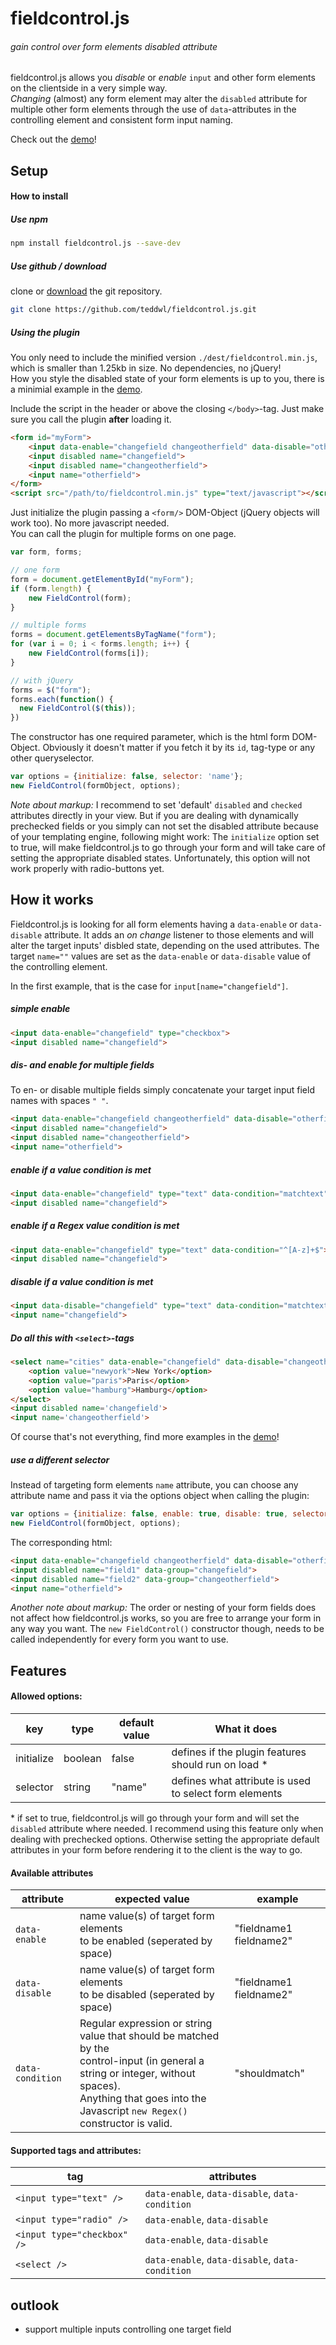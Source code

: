 # fieldcontrol.js
###### gain control over form elements disabled attribute

fieldcontrol.js allows you _disable_ or _enable_ `input` and other form elements on the clientside in a very simple way.<br/>
*Changing* (almost) any form element may alter the `disabled` attribute for multiple other form elements through the use of `data`-attributes in the controlling element and consistent form input naming.

Check out the [demo](http://fieldcontrol.metheo.io/)!

## Setup

#### How to install

##### Use npm

````bash
npm install fieldcontrol.js --save-dev
````
##### Use github / download
clone or [download](https://github.com/teddwl/fieldcontrol.js) the git repository.

````bash
git clone https://github.com/teddwl/fieldcontrol.js.git
````

##### Using the plugin


You only need to include the minified version `./dest/fieldcontrol.min.js`, which is smaller than 1.25kb in size. No dependencies, no jQuery!<br/>
How you style the disabled state of your form elements is up to you, there is a minimial example in the [demo](http://fieldcontrol.metheo.io/).

Include the script in the header or above the closing `</body>`-tag. Just make sure you call the plugin **after** loading it.

````html
<form id="myForm">
	<input data-enable="changefield changeotherfield" data-disable="otherfield" type="checkbox">
	<input disabled name="changefield">
	<input disabled name="changeotherfield">
	<input name="otherfield">
</form>
<script src="/path/to/fieldcontrol.min.js" type="text/javascript"></script> 
````

Just initialize the plugin passing a `<form/>` DOM-Object (jQuery objects will work too). No more javascript needed. <br/>You can call the plugin for multiple forms on one page.

````javascript
var form, forms;

// one form
form = document.getElementById("myForm");
if (form.length) {
    new FieldControl(form);
}

// multiple forms
forms = document.getElementsByTagName("form");
for (var i = 0; i < forms.length; i++) {    
    new FieldControl(forms[i]);
}

// with jQuery
forms = $("form"); 
forms.each(function() {
  new FieldControl($(this));
})
````

The constructor has one required parameter, which is the html form DOM-Object. Obviously it doesn't matter if you fetch it by its `id`, tag-type or any other queryselector.

````javascript
var options = {initialize: false, selector: 'name'};
new FieldControl(formObject, options);
````

_Note about markup:_
I recommend to set 'default' `disabled` and `checked` attributes directly in your view. But if you are dealing with dynamically prechecked fields or you simply can not set the disabled attribute because of your templating engine, following might work: The `initialize` option set to true, will make fieldcontrol.js to go through your form and will take care of setting the appropriate disabled states. Unfortunately, this option will not work properly with radio-buttons yet.

## How it works

Fieldcontrol.js is looking for all form elements having a `data-enable` or `data-disable` attribute. It adds an *on change* listener to those elements and will alter the target inputs' disbled state, depending on the used attributes. The target `name=""` values are set as the `data-enable` or `data-disable` value of the controlling element.

In the first example, that is the case for `input[name="changefield"]`. 

##### simple enable
````html
<input data-enable="changefield" type="checkbox">
<input disabled name="changefield">
````

##### dis- and enable for multiple fields
To en- or disable multiple fields simply concatenate your target input field names with spaces `" "`. 

````html
<input data-enable="changefield changeotherfield" data-disable="otherfield" type="checkbox">
<input disabled name="changefield">
<input disabled name="changeotherfield">
<input name="otherfield">
````
##### enable if a value condition is met

````html
<input data-enable="changefield" type="text" data-condition="matchtext">
<input disabled name="changefield">
````
##### enable if a Regex value condition is met
````html
<input data-enable="changefield" type="text" data-condition="^[A-z]+$">
<input disabled name="changefield">
````
##### disable if a value condition is met

````html
<input data-disable="changefield" type="text" data-condition="matchtext">
<input name="changefield">
````
##### Do all this with `<select>`-tags

````html
<select name="cities" data-enable="changefield" data-disable="changeotherfield" data-condition="hamburg">
    <option value="newyork">New York</option>
    <option value="paris">Paris</option>
    <option value="hamburg">Hamburg</option>
</select>
<input disabled name='changefield'>
<input name='changeotherfield'>

````
Of course that's not everything, find more examples in the [demo](http://fieldcontrol.metheo.io/)!

##### use a different selector

Instead of targeting form elements `name` attribute, you can choose any attribute name and pass it via the options object when calling the plugin: 

````javascript
var options = {initialize: false, enable: true, disable: true, selector: 'data-group'};
new FieldControl(formObject, options);
````

The corresponding html:

````html
<input data-enable="changefield changeotherfield" data-disable="otherfield" type="checkbox">
<input disabled name="field1" data-group="changefield">
<input disabled name="field2" data-group="changeotherfield">
<input name="otherfield">
````


_Another note about markup:_
The order or nesting of your form fields does not affect how fieldcontrol.js works, so you are free to arrange your form in any way you want.
The `new FieldControl()` constructor though, needs to be called independently for every form you want to use.

## Features


#### Allowed options:

|  key       | type     |  default value       | What it does                       |
|------------|---------|-----------------------|------------------------------------|
| initialize | boolean | false                 | defines if the plugin features should run on load * |
| selector   | string  | "name"                | defines what attribute is used to select form elements |


\* if set to true, fieldcontrol.js will go through your form and will set the `disabled` attribute where needed. I recommend using this feature only when dealing with prechecked options. Otherwise setting the appropriate default attributes in your form before rendering it to the client is the way to go.


#### Available attributes

|  attribute       |  expected value                                                           | example |
|------------------|---------------------------------------------------------------------------|---------|
| `data-enable`    | name value(s) of target form elements<br/> to be enabled (seperated by space)  | "fieldname1 fieldname2" |
| `data-disable`   | name value(s) of target form elements<br/> to be disabled (seperated by space) | "fieldname1 fieldname2" |
| `data-condition` | Regular expression or string value that should be matched by the<br/> control-input (in general a string or integer, without spaces).<br /> Anything that goes into the Javascript `new Regex()` constructor is valid. | "shouldmatch" |


#### Supported tags and attributes:

|  tag                         | attributes                                       |
|------------------------------|--------------------------------------------------|
| `<input type="text" />`      | `data-enable`, `data-disable`, `data-condition`  |
| `<input type="radio" />`     | `data-enable`, `data-disable`                    |
| `<input type="checkbox" />`  | `data-enable`, `data-disable`                    |
| `<select />`                 | `data-enable`, `data-disable`, `data-condition`  |

## outlook

* support multiple inputs controlling one target field
